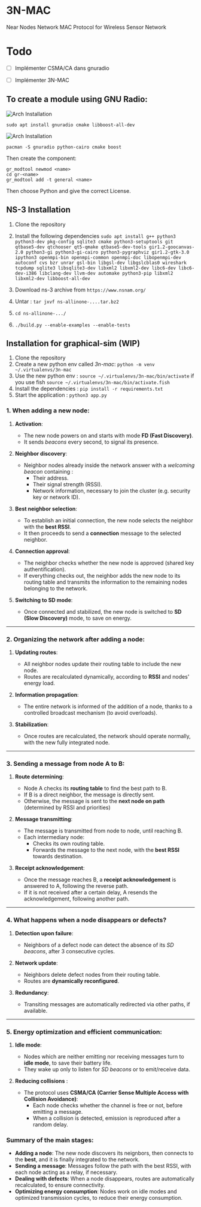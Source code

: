 # 3N-MAC
Near Nodes Network MAC Protocol for Wireless Sensor Network

# Todo
- [ ] Implémenter CSMA/CA dans gnuradio
- [ ] Implémenter 3N-MAC


## To create a module using GNU Radio:
![Arch Installation](https://img.shields.io/badge/-Installing%20on%20Ubuntu-05122A?style=flat&logo=ubuntu&logoColor=FFFFFF&color=E95420)
```
sudo apt install gnuradio cmake libboost-all-dev
```
![Arch Installation](https://img.shields.io/badge/-Installing%20on%20Arch%20Linux-05122A?style=flat&logo=archlinux&logoColor=FFFFFF&color=1793D1)
```
pacman -S gnuradio python-cairo cmake boost
```

Then create the component:
```
gr_modtool newmod <name>
cd gr-<name>
gr_modtool add -t general <name>
```
Then choose Python and give the correct License.

## NS-3 Installation
1. Clone the repository
2. Install the following dependencies 
```sudo apt install g++ python3 python3-dev pkg-config sqlite3 cmake python3-setuptools git qtbase5-dev qtchooser qt5-qmake qtbase5-dev-tools gir1.2-goocanvas-2.0 python3-gi python3-gi-cairo python3-pygraphviz gir1.2-gtk-3.0 ipython3 openmpi-bin openmpi-common openmpi-doc libopenmpi-dev autoconf cvs bzr unrar gsl-bin libgsl-dev libgslcblas0 wireshark tcpdump sqlite3 libsqlite3-dev libxml2 libxml2-dev libc6-dev libc6-dev-i386 libclang-dev llvm-dev automake python3-pip libxml2 libxml2-dev libboost-all-dev```

3. Download ns-3 archive from `https://www.nsnam.org/`
4. Untar : `tar jxvf ns-allinone-....tar.bz2`
5. `cd ns-allinone-.../`
6. `./build.py --enable-examples --enable-tests`

## Installation for graphical-sim (WIP)
1. Clone the repository
2. Create a new python env called *3n-mac*: `python -m venv ~/.virtualenvs/3n-mac`
3. Use the new python env : `source ~/.virtualenvs/3n-mac/bin/activate` if you use fish `source ~/.virtualenvs/3n-mac/bin/activate.fish`
4. Install the dependencies : `pip install -r requirements.txt`
5. Start the application : `python3 app.py`





### **1. When adding a new node:**

1. **Activation**:
   - The new node powers on and starts with mode **FD (Fast Discovery)**.
   - It sends *beacons* every second, to signal its presence.

2. **Neighbor discovery**:
   - Neighbor nodes already inside the network answer with a *welcoming beacon* containing :
     - Their address.
     - Their signal strength (RSSI).
     - Network information, necessary to join the cluster (e.g. security key or network ID).

3. **Best neighbor selection**:
   - To establish an initial connection, the new node selects the neighbor with the **best RSSI**.
   - It then proceeds to send a **connection** message to the selected neighbor.

4. **Connection approval**:
   - The neighbor checks whether the new node is approved (shared key authentification).
   - If everything checks out, the neighbor adds the new node to its routing table and transmits the information to the remaining nodes belonging to the network.

5. **Switching to SD mode**:
   - Once connected and stabilized, the new node is switched to **SD (Slow Discovery)** mode, to save on energy.

---

### **2. Organizing the network after adding a node:**

1. **Updating routes**:
   - All neighbor nodes update their routing table to include the new node.
   - Routes are recalculated dynamically, according to **RSSI** and nodes' energy load.

2. **Information propagation**:
   - The entire network is informed of the addition of a node, thanks to a controlled broadcast mechanism (to avoid overloads).

3. **Stabilization**:
   - Once routes are recalculated, the network should operate normally, with the new fully integrated node.

---

### **3. Sending a message from node A to B:**

1. **Route determining**:
   - Node A checks its **routing table** to find the best path to B.
   - If B is a direct neighbor, the message is directly sent.
   - Otherwise, the message is sent to the **next node on path** (determined by RSSI and priorities)

2. **Message transmitting**:
   - The message is transmitted from node to node, until reaching B.
   - Each intermediary node:
     - Checks its own routing table.
     - Forwards the message to the next node, with the **best RSSI** towards destination.

3. **Receipt acknowledgement**:
   - Once the message reaches B, a **receipt acknowledgement** is answered to A, following the reverse path.
   - If it is not received after a certain delay, A resends the acknowledgement, following another path.

---

### **4. What happens when a node disappears or defects?**

1. **Detection upon failure**:
   - Neighbors of a defect node can detect the absence of its *SD beacons*, after 3 consecutive cycles.

2. **Network update**:
   - Neighbors delete defect nodes from their routing table.
   - Routes are **dynamically reconfigured**. 

3. **Redundancy**:
   - Transiting messages are automatically redirected via other paths, if available.

---

### **5. Energy optimization and efficient communication:**

1. **Idle mode**:
   - Nodes which are neither emitting nor receiving messages turn to **idle mode**, to save their battery life.
   - They wake up only to listen for *SD beacons* or to emit/receive data.

2. **Reducing collisions** :
   - The protocol uses **CSMA/CA (Carrier Sense Multiple Access with Collision Avoidance)**:
     - Each node checks whether the channel is free or not, before emitting a message.
     - When a collision is detected, emission is reproduced after a random delay.


### **Summary of the main stages:**

- **Adding a node**: The new node discovers its neignbors, then connects to the **best**, and it is finally integrated to the network.
- **Sending a message**: Messages follow the path with the best RSSI, with each node acting as a relay, if necessary.
- **Dealing with defects**: When a node disappears, routes are automatically recalculated, to ensure connectivity.
- **Optimizing energy consumption**: Nodes work on idle modes and optimized transmission cycles, to reduce their energy consumption.
